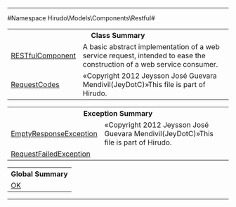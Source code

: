 

- - -

#Namespace Hirudo\Models\Components\Restful#

<table class="title">
<tr><th colspan="2" class="title">Class Summary</th></tr>
<tr><td class="name"><a href="https://github.com/JeyDotC/Hirudo-docs/blob/master/hirudo/models/components/restful/RESTfulComponent.md">RESTfulComponent</a></td><td class="description">A basic abstract implementation of a web service request, intended to ease
the construction of a web service consumer.</td></tr>
<tr><td class="name"><a href="https://github.com/JeyDotC/Hirudo-docs/blob/master/hirudo/models/components/restful/RequestCodes.md">RequestCodes</a></td><td class="description">«Copyright 2012 Jeysson José Guevara Mendivil(JeyDotC)»This file is part of Hirudo.
</td></tr>
</table>

<table class="title">
<tr><th colspan="2" class="title">Exception Summary</th></tr>
<tr><td class="name"><a href="https://github.com/JeyDotC/Hirudo-docs/blob/master/hirudo/models/components/restful/EmptyResponseException.md">EmptyResponseException</a></td><td class="description">«Copyright 2012 Jeysson José Guevara Mendivil(JeyDotC)»This file is part of Hirudo.
</td></tr>
<tr><td class="name"><a href="https://github.com/JeyDotC/Hirudo-docs/blob/master/hirudo/models/components/restful/RequestFailedException.md">RequestFailedException</a></td><td class="description"></td></tr>
</table>

<table class="title">
<tr><th colspan="2" class="title">Global Summary</th></tr>
<tr><td class="name"><a href="package-globals.md#OK">OK</a></td><td class="description"></td></tr>
</table>

- - -

